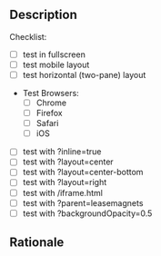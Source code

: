 ## Description

<!-- What was changed or what should reviewers test for? -->

Checklist:

- [ ] test in fullscreen
- [ ] test mobile layout
- [ ] test horizontal (two-pane) layout
- Test Browsers:
  - [ ] Chrome
  - [ ] Firefox
  - [ ] Safari
  - [ ] iOS
- [ ] test with ?inline=true
- [ ] test with ?layout=center
- [ ] test with ?layout=center-bottom
- [ ] test with ?layout=right
- [ ] test with /iframe.html
- [ ] test with ?parent=leasemagnets
- [ ] test with ?backgroundOpacity=0.5

## Rationale

<!--
If this pull request fixes an open issue, don't forget to link it with `Fix #NNNN`
-->

